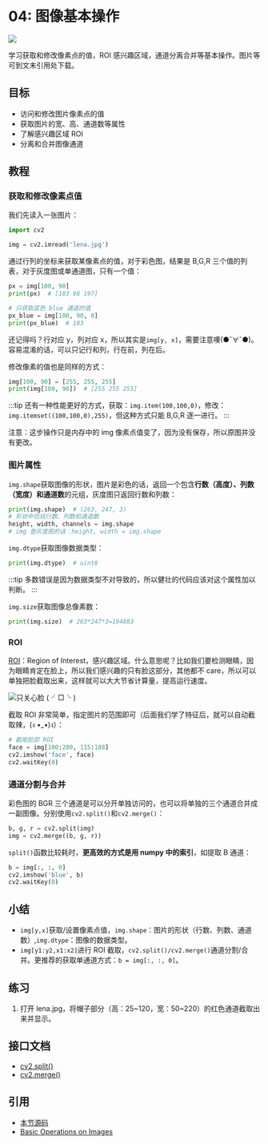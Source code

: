 # 04: 图像基本操作

![](http://cos.codec.wang/cv2_lena_face_roi_crop.jpg)

学习获取和修改像素点的值，ROI 感兴趣区域，通道分离合并等基本操作。图片等可到文末引用处下载。

## 目标

- 访问和修改图片像素点的值
- 获取图片的宽、高、通道数等属性
- 了解感兴趣区域 ROI
- 分离和合并图像通道

## 教程

### 获取和修改像素点值

我们先读入一张图片：

```python
import cv2

img = cv2.imread('lena.jpg')
```

通过行列的坐标来获取某像素点的值，对于彩色图，结果是 B,G,R 三个值的列表，对于灰度图或单通道图，只有一个值：

```python
px = img[100, 90]
print(px)  # [103 98 197]

# 只获取蓝色 blue 通道的值
px_blue = img[100, 90, 0]
print(px_blue)  # 103
```

还记得吗？行对应 y，列对应 x，所以其实是`img[y, x]`，需要注意噢\(●ˇ∀ˇ●\)。容易混淆的话，可以只记行和列，行在前，列在后。

修改像素的值也是同样的方式：

```python
img[100, 90] = [255, 255, 255]
print(img[100, 90])  # [255 255 255]
```

:::tip
还有一种性能更好的方式，获取：`img.item(100,100,0)`，修改：`img.itemset((100,100,0),255)`，但这种方式只能 B,G,R 逐一进行。
:::

注意：这步操作只是内存中的 img 像素点值变了，因为没有保存，所以原图并没有更改。

### 图片属性

`img.shape`获取图像的形状，图片是彩色的话，返回一个包含**行数（高度）、列数（宽度）和通道数**的元组，灰度图只返回行数和列数：

```python
print(img.shape)  # (263, 247, 3)
# 形状中包括行数、列数和通道数
height, width, channels = img.shape
# img 是灰度图的话：height, width = img.shape
```

`img.dtype`获取图像数据类型：

```python
print(img.dtype)  # uint8
```

:::tip
多数错误是因为数据类型不对导致的，所以健壮的代码应该对这个属性加以判断。
:::

`img.size`获取图像总像素数：

```python
print(img.size)  # 263*247*3=194883
```

### ROI

[ROI](https://baike.baidu.com/item/ROI/1125333#viewPageContent)：Region of Interest，感兴趣区域。什么意思呢？比如我们要检测眼睛，因为眼睛肯定在脸上，所以我们感兴趣的只有脸这部分，其他都不 care，所以可以单独把脸截取出来，这样就可以大大节省计算量，提高运行速度。

![只关心脸 ( ╯□╰ )](http://cos.codec.wang/cv2_lena_face_roi_crop.jpg)

截取 ROI 非常简单，指定图片的范围即可（后面我们学了特征后，就可以自动截取辣，\(ง •\_•\)ง）：

```python
# 截取脸部 ROI
face = img[100:200, 115:188]
cv2.imshow('face', face)
cv2.waitKey(0)
```

### 通道分割与合并

彩色图的 BGR 三个通道是可以分开单独访问的，也可以将单独的三个通道合并成一副图像。分别使用`cv2.split()`和`cv2.merge()`：

```python
b, g, r = cv2.split(img)
img = cv2.merge((b, g, r))
```

`split()`函数比较耗时，**更高效的方式是用 numpy 中的索引**，如提取 B 通道：

```python
b = img[:, :, 0]
cv2.imshow('blue', b)
cv2.waitKey(0)
```

## 小结

- `img[y,x]`获取/设置像素点值，`img.shape`：图片的形状（行数、列数、通道数）,`img.dtype`：图像的数据类型。
- `img[y1:y2,x1:x2]`进行 ROI 截取，`cv2.split()/cv2.merge()`通道分割/合并。更推荐的获取单通道方式：`b = img[:, :, 0]`。

## 练习

1. 打开 lena.jpg，将帽子部分（高：25~120，宽：50~220）的红色通道截取出来并显示。

## 接口文档

- [cv2.split()](https://docs.opencv.org/4.0.0/d2/de8/group__core__array.html#ga0547c7fed86152d7e9d0096029c8518a)
- [cv2.merge()](https://docs.opencv.org/4.0.0/d2/de8/group__core__array.html#ga7d7b4d6c6ee504b30a20b1680029c7b4)

## 引用

- [本节源码](https://github.com/codecwang/OpenCV-Python-Tutorial/tree/master/04-Basic-Operations)
- [Basic Operations on Images](http://opencv-python-tutroals.readthedocs.io/en/latest/py_tutorials/py_core/py_basic_ops/py_basic_ops.html#basic-ops)
